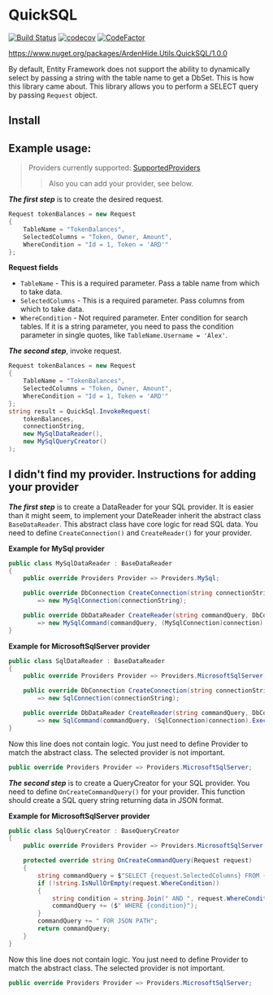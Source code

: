 # QuickSQL
[![Build Status](https://app.travis-ci.com/The-Poolz/APIs.svg?token=xusbS8YxMuyCLykrBixj&branch=master)](https://app.travis-ci.com/The-Poolz/APIs)
[![codecov](https://codecov.io/gh/The-Poolz/APIs/branch/master/graph/badge.svg?token=0nHvyp3cmC)](https://codecov.io/gh/The-Poolz/APIs)
[![CodeFactor](https://www.codefactor.io/repository/github/the-poolz/apis/badge?s=740ae1e3b7dbe3f939056f89e5d009f7544c75a2)](https://www.codefactor.io/repository/github/the-poolz/apis)

https://www.nuget.org/packages/ArdenHide.Utils.QuickSQL/1.0.0

By default, Entity Framework does not support the ability to dynamically select by passing a string with the table name to get a DbSet.
This is how this library came about. This library allows you to perform a SELECT query by passing `Request` object.

## Install

## Example usage:

>Providers currently supported: [SupportedProviders](https://github.com/The-Poolz/APIs/blob/master/QuickSQL/Providers.cs)
>>Also you can add your provider, see below.

***The first step*** is to create the desired request.

```c#
Request tokenBalances = new Request
{
    TableName = "TokenBalances",
    SelectedColumns = "Token, Owner, Amount",
    WhereCondition = "Id = 1, Token = 'ARD'"
};
```
**Request fields**

* `TableName` - This is a required parameter. Pass a table name from which to take data.
* `SelectedColumns` - This is a required parameter. Pass columns from which to take data.
* `WhereCondition` - Not required parameter. Enter condition for search tables. If it is a string parameter, you need to pass the condition parameter in single quotes, like `TableName.Username = 'Alex'`.

***The second step***, invoke request.
```c#
Request tokenBalances = new Request
{
    TableName = "TokenBalances",
    SelectedColumns = "Token, Owner, Amount",
    WhereCondition = "Id = 1, Token = 'ARD'"
};
string result = QuickSql.InvokeRequest(
    tokenBalances,
    connectionString,
    new MySqlDataReader(),
    new MySqlQueryCreator()
);
```

## I didn't find my provider. Instructions for adding your provider

***The first step*** is to create a DataReader for your SQL provider. It is easier than it might seem, to implement your DateReader inherit the abstract class `BaseDataReader`. This abstract class have core logic for read SQL data. You need to define `CreateConnection()` and `CreateReader()` for your provider.

**Example for MySql provider**
```c#
public class MySqlDataReader : BaseDataReader
{
    public override Providers Provider => Providers.MySql;

    public override DbConnection CreateConnection(string connectionString)
        => new MySqlConnection(connectionString);

    public override DbDataReader CreateReader(string commandQuery, DbConnection connection)
        => new MySqlCommand(commandQuery, (MySqlConnection)connection).ExecuteReader();
}
```

**Example for MicrosoftSqlServer provider**
```c#
public class SqlDataReader : BaseDataReader
{
    public override Providers Provider => Providers.MicrosoftSqlServer;

    public override DbConnection CreateConnection(string connectionString)
        => new SqlConnection(connectionString);

    public override DbDataReader CreateReader(string commandQuery, DbConnection connection)
        => new SqlCommand(commandQuery, (SqlConnection)connection).ExecuteReader();
}
```
Now this line does not contain logic. You just need to define Provider to match the abstract class. The selected provider is not important.
```c#
public override Providers Provider => Providers.MicrosoftSqlServer;
```


***The second step*** is to create a QueryCreator for your SQL provider. You need to define `OnCreateCommandQuery()` for your provider. This function should create a SQL query string returning data in JSON format.

**Example for MicrosoftSqlServer provider**
```c#
public class SqlQueryCreator : BaseQueryCreator
{
    public override Providers Provider => Providers.MicrosoftSqlServer;

    protected override string OnCreateCommandQuery(Request request)
    {
        string commandQuery = $"SELECT {request.SelectedColumns} FROM {request.TableName}";
        if (!string.IsNullOrEmpty(request.WhereCondition))
        {
            string condition = string.Join(" AND ", request.WhereCondition.Split(",").ToList());
            commandQuery += ($" WHERE {condition}");
        }
        commandQuery += " FOR JSON PATH";
        return commandQuery;
    }
}
```

Now this line does not contain logic. You just need to define Provider to match the abstract class. The selected provider is not important.
```c#
public override Providers Provider => Providers.MicrosoftSqlServer;
```
